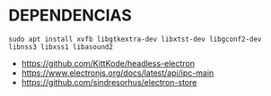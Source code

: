 # DEPENDENCIAS
```
sudo apt install xvfb libgtkextra-dev libxtst-dev libgconf2-dev libnss3 libxss1 libasound2
```

- https://github.com/KittKode/headless-electron
- https://www.electronjs.org/docs/latest/api/ipc-main
- https://github.com/sindresorhus/electron-store